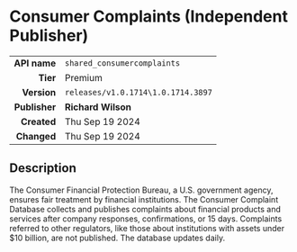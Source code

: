 # Consumer Complaints (Independent Publisher)
| | |
|-:|-|
|**API name**|`shared_consumercomplaints`|
|**Tier**|Premium|
|**Version**|`releases/v1.0.1714\1.0.1714.3897`|
|**Publisher**|**Richard Wilson**|
|**Created**|Thu Sep 19 2024|
|**Changed**|Thu Sep 19 2024|

## Description
The Consumer Financial Protection Bureau, a U.S. government agency, ensures fair treatment by financial institutions. The Consumer Complaint Database collects and publishes complaints about financial products and services after company responses, confirmations, or 15 days. Complaints referred to other regulators, like those about institutions with assets under $10 billion, are not published. The database updates daily.
